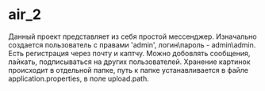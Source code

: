 # air_2
Данный проект представляет из себя простой мессенджер.
Изначально создается пользователь с правами 'admin', логин\пароль - admin\admin.
Есть регистрация через почту и каптчу.
Можно добовлять сообщения, лайкать, подписываться на других пользователей.
Хранение картинок происходит в отдельной папке, путь к папке устанавливается в файле application.properties, в поле upload.path.

